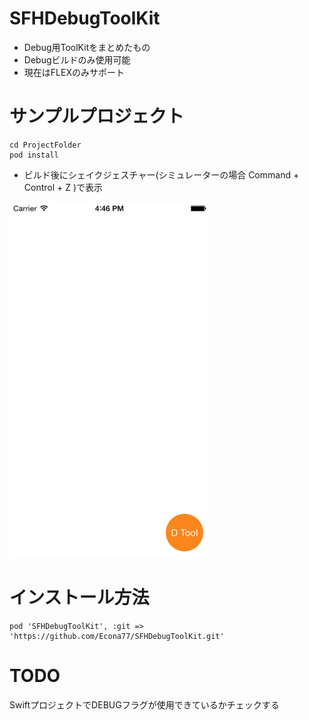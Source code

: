 # SFHDebugToolKit
- Debug用ToolKitをまとめたもの
- Debugビルドのみ使用可能
- 現在はFLEXのみサポート

# サンプルプロジェクト
```
cd ProjectFolder
pod install
```

- ビルド後にシェイクジェスチャー(シミュレーターの場合 Command + Control + Z )で表示

<img src="https://github.com/Econa77/SFHDebugToolKit/blob/master/Images/screenshot.png" width="320px">

# インストール方法
```
pod 'SFHDebugToolKit', :git => 'https://github.com/Econa77/SFHDebugToolKit.git'
```

# TODO
SwiftプロジェクトでDEBUGフラグが使用できているかチェックする
